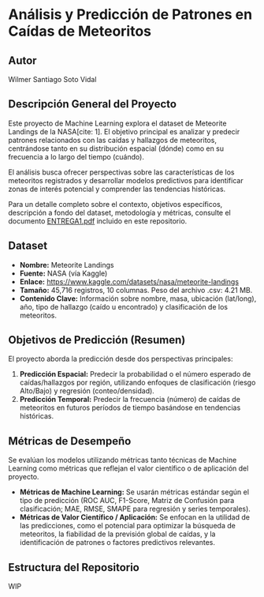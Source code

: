 # Análisis y Predicción de Patrones en Caídas de Meteoritos

## Autor
Wilmer Santiago Soto Vidal

## Descripción General del Proyecto
Este proyecto de Machine Learning explora el dataset de Meteorite Landings de la NASA[cite: 1]. El objetivo principal es analizar y predecir patrones relacionados con las caídas y hallazgos de meteoritos, centrándose tanto en su distribución espacial (dónde) como en su frecuencia a lo largo del tiempo (cuándo).

El análisis busca ofrecer perspectivas sobre las características de los meteoritos registrados y desarrollar modelos predictivos para identificar zonas de interés potencial y comprender las tendencias históricas.

Para un detalle completo sobre el contexto, objetivos específicos, descripción a fondo del dataset, metodología y métricas, consulte el documento [ENTREGA1.pdf](https://github.com/WilmerSoto/DeepLearning-2025/blob/main/ENTREGA1.pdf) incluido en este repositorio.

## Dataset
* **Nombre:** Meteorite Landings
* **Fuente:** NASA (vía Kaggle)
* **Enlace:** https://www.kaggle.com/datasets/nasa/meteorite-landings
* **Tamaño:** 45,716 registros, 10 columnas. Peso del archivo .csv: 4.21 MB.
* **Contenido Clave:** Información sobre nombre, masa, ubicación (lat/long), año, tipo de hallazgo (caído u encontrado) y clasificación de los meteoritos.

## Objetivos de Predicción (Resumen)
El proyecto aborda la predicción desde dos perspectivas principales:

1.  **Predicción Espacial:** Predecir la probabilidad o el número esperado de caídas/hallazgos por región, utilizando enfoques de clasificación (riesgo Alto/Bajo) y regresión (conteo/densidad).
2.  **Predicción Temporal:** Predecir la frecuencia (número) de caídas de meteoritos en futuros períodos de tiempo basándose en tendencias históricas.

## Métricas de Desempeño
Se evalúan los modelos utilizando métricas tanto técnicas de Machine Learning como métricas que reflejan el valor científico o de aplicación del proyecto.

* **Métricas de Machine Learning:** Se usarán métricas estándar según el tipo de predicción (ROC AUC, F1-Score, Matriz de Confusión para clasificación; MAE, RMSE, SMAPE para regresión y series temporales).
* **Métricas de Valor Científico / Aplicación:** Se enfocan en la utilidad de las predicciones, como el potencial para optimizar la búsqueda de meteoritos, la fiabilidad de la previsión global de caídas, y la identificación de patrones o factores predictivos relevantes.

## Estructura del Repositorio
WIP
